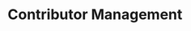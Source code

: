 # Contributor Management

<div class="contributors-grid">
  <!-- Contributors will be loaded dynamically -->
</div>

<style>
.contributors-grid {
    display: grid;
    grid-template-columns: repeat(auto-fill, minmax(300px, 1fr));
    gap: 20px;
    padding: 20px;
    max-width: 1200px;
    margin: 0 auto;
}

.profile-card {
    background: white;
    border: 1px solid #ddd;
    border-radius: 8px;
    overflow: hidden;
    transition: all 0.2s ease;
}

.profile-card:hover {
    box-shadow: 0 4px 8px rgba(0, 0, 0, 0.1);
    transform: translateY(-2px);
}

.profile-header {
    padding: 20px;
    text-align: center;
    background: #f8f9fa;
    border-bottom: 1px solid #ddd;
}

.profile-image {
    width: 100px;
    height: 100px;
    border-radius: 50%;
    object-fit: cover;
    border: 3px solid white;
    box-shadow: 0 2px 4px rgba(0, 0, 0, 0.1);
}

.profile-info {
    padding: 20px;
}

.profile-info h3 {
    margin: 0 0 10px;
    color: #333;
}

.organization {
    color: #666;
    margin: 0 0 15px;
    font-size: 0.9em;
}

.contributions {
    margin: 15px 0;
}

.contributions summary {
    cursor: pointer;
    padding: 8px 0;
}

.contributions-list {
    list-style: none;
    padding: 10px 0;
    margin: 0;
}

.contributions-list li {
    padding: 8px 0;
    border-bottom: 1px solid #eee;
}

.contributions-list li:last-child {
    border-bottom: none;
}

.contributions-list a {
    color: #1a73e8;
    text-decoration: none;
}

.contributions-list a:hover {
    text-decoration: underline;
}

.add-contributor {
    display: flex;
    flex-direction: column;
    align-items: center;
    justify-content: center;
    min-height: 200px;
    cursor: pointer;
    background: #f8f9fa;
    border: 2px dashed #ddd;
}

.add-contributor:hover {
    border-color: #1a73e8;
    background: #f0f7fe;
}

.add-icon {
    color: #1a73e8;
    margin-bottom: 10px;
}

.add-text h3 {
    margin: 0;
    color: #1a73e8;
}

.button {
    display: inline-flex;
    align-items: center;
    gap: 6px;
    padding: 8px 16px;
    border: 1px solid #ddd;
    border-radius: 6px;
    background: white;
    color: #1a73e8;
    cursor: pointer;
    font-size: 14px;
    text-decoration: none;
    transition: all 0.2s;
    margin: 5px 0;
    width: 100%;
    justify-content: center;
}

.button:hover {
    background: #f8f9fa;
    border-color: #1a73e8;
}

.button.primary {
    background: #1a73e8;
    border-color: #1557b0;
    color: white;
}

.button.primary:hover {
    background: #1557b0;
}

.button.danger {
    color: #dc3545;
}

.button.danger:hover {
    background: #dc3545;
    border-color: #dc3545;
    color: white;
}

.checkbox-container {
    display: flex;
    align-items: center;
    gap: 10px;
    cursor: pointer;
}

.checkbox-container input[type="checkbox"] {
    width: 18px;
    height: 18px;
}

/* Modal styles from documents.md */
.modal {
    display: none;
    position: fixed;
    top: 0;
    left: 0;
    width: 100%;
    height: 100%;
    background: rgba(0, 0, 0, 0.5);
    z-index: 1000;
}

.modal-content {
    position: relative;
    background: white;
    margin: 50px auto;
    padding: 0;
    width: 90%;
    max-width: 800px;
    border-radius: 8px;
    box-shadow: 0 4px 6px rgba(0, 0, 0, 0.1);
}

.modal-header {
    display: flex;
    justify-content: space-between;
    align-items: center;
    padding: 16px 20px;
    border-bottom: 1px solid #ddd;
}

.modal-header h2 {
    margin: 0;
    font-size: 1.5em;
    color: #333;
}

.close-button {
    background: none;
    border: none;
    font-size: 24px;
    cursor: pointer;
    color: #666;
}

.modal-body {
    padding: 20px;
    max-height: 70vh;
    overflow-y: auto;
}

.modal-footer {
    padding: 16px 20px;
    border-top: 1px solid #ddd;
    display: flex;
    justify-content: flex-end;
    gap: 10px;
}

.form-group {
    margin-bottom: 20px;
}

.form-group label {
    display: block;
    margin-bottom: 8px;
    color: #333;
    font-weight: 500;
}

.form-group input {
    width: 100%;
    padding: 8px 12px;
    border: 1px solid #ddd;
    border-radius: 4px;
    font-size: 14px;
}

.form-group small {
    display: block;
    margin-top: 4px;
    color: #666;
    font-size: 12px;
}

.document-list {
    margin-top: 20px;
}

.document-item {
    padding: 12px;
    border: 1px solid #ddd;
    border-radius: 6px;
    margin-bottom: 8px;
    background: white;
}

.document-item:hover {
    border-color: #1a73e8;
    box-shadow: 0 2px 4px rgba(0, 0, 0, 0.1);
}

.search-container {
    margin-bottom: 20px;
}

.search-container input {
    width: 100%;
    padding: 8px 12px;
    border: 1px solid #ddd;
    border-radius: 4px;
    font-size: 14px;
}
</style>

<script>
// Add these variables at the top of the script section
let allDocuments = [];
let selectedContributions = new Set();

// Function to fetch and display contributors
async function loadContributors() {
    try {
        // Try to fetch from API first
        const apiResponse = await fetch('http://34.82.192.6:8000/api/contributors');
        if (apiResponse.ok) {
            const data = await apiResponse.json();
            displayContributors(data.contributors || []);
            return;
        }
        
        // If API fails, fall back to local JSON
        console.log('API unavailable, falling back to local JSON');
        const jsonResponse = await fetch('../../data/contributors.json');
        if (!jsonResponse.ok) {
            throw new Error('Failed to fetch contributors data from both API and local JSON');
        }
        const data = await jsonResponse.json();
        displayContributors(data.contributors || []);
    } catch (error) {
        console.error('Error loading contributors:', error);
        const grid = document.querySelector('.contributors-grid');
        if (grid) {
            grid.innerHTML = `
                <div class="error-message">
                    <p>Error loading contributors: ${error.message}</p>
                    <button class="button primary" onclick="loadContributors()">Try Again</button>
                </div>
            `;
        }
    }
}

// Function to display contributors with admin controls
function displayContributors(contributors) {
    const grid = document.querySelector('.contributors-grid');
    if (!grid) return;

    const contributorCards = contributors.map(contributor => `
        <div class="profile-card" data-contributor-id="${contributor.id}">
            <div class="profile-header">
                <img class="profile-image" src="${contributor.image || 'https://ui-avatars.com/api/?name=' + encodeURIComponent(contributor.name)}" alt="${contributor.name}" onerror="this.src='https://ui-avatars.com/api/?name=${encodeURIComponent(contributor.name)}'">
            </div>
            <div class="profile-info">
                <h3>${contributor.name}</h3>
                <p class="organization">${contributor.organization}</p>
                <a href="${contributor.linkedin}" target="_blank" class="button">
                    <svg xmlns="http://www.w3.org/2000/svg" width="18" height="18" viewBox="0 0 24 24" fill="currentColor">
                        <path d="M19 0h-14c-2.761 0-5 2.239-5 5v14c0 2.761 2.239 5 5 5h14c2.762 0 5-2.239 5-5v-14c0-2.761-2.238-5-5-5zm-11 19h-3v-11h3v11zm-1.5-12.268c-.966 0-1.75-.79-1.75-1.764s.784-1.764 1.75-1.764 1.75.79 1.75 1.764-.783 1.764-1.75 1.764zm13.5 12.268h-3v-5.604c0-3.368-4-3.113-4 0v5.604h-3v-11h3v1.765c1.396-2.586 7-2.777 7 2.476v6.759z"/>
                    </svg>
                    LinkedIn
                </a>
                <details class="contributions">
                    <summary class="button primary">
                        <svg xmlns="http://www.w3.org/2000/svg" width="18" height="18" viewBox="0 0 24 24" fill="none" stroke="currentColor" stroke-width="2">
                            <path d="M12 2L2 7l10 5 10-5-10-5zM2 17l10 5 10-5M2 12l10 5 10-5"/>
                        </svg>
                        Contributions
                    </summary>
                    <ul class="contributions-list"></ul>
                </details>
                <button class="button" onclick="openContributorModal('${contributor.id}')">
                    <svg xmlns="http://www.w3.org/2000/svg" width="18" height="18" viewBox="0 0 24 24" fill="none" stroke="currentColor" stroke-width="2">
                        <path d="M17 3a2.85 2.83 0 1 1 4 4L7.5 20.5 2 22l1.5-5.5L17 3z"/>
                    </svg>
                    Edit Info
                </button>
                <button class="button" onclick="openContributionModal('${contributor.id}')">
                    <svg xmlns="http://www.w3.org/2000/svg" width="18" height="18" viewBox="0 0 24 24" fill="none" stroke="currentColor" stroke-width="2">
                        <path d="M20 14.66V20a2 2 0 0 1-2 2H4a2 2 0 0 1-2-2V6a2 2 0 0 1 2-2h5.34"/>
                        <polygon points="18 2 22 6 12 16 8 16 8 12 18 2"/>
                    </svg>
                    Edit Contributions
                </button>
                <button class="button danger" onclick="deleteContributor('${contributor.id}')">
                    <svg xmlns="http://www.w3.org/2000/svg" width="18" height="18" viewBox="0 0 24 24" fill="none" stroke="currentColor" stroke-width="2">
                        <path d="M3 6h18"/>
                        <path d="M19 6v14a2 2 0 0 1-2 2H7a2 2 0 0 1-2-2V6m3 0V4a2 2 0 0 1 2-2h4a2 2 0 0 1 2 2v2"/>
                    </svg>
                    Delete
                </button>
            </div>
        </div>
    `).join('');

    const addNewCard = `
        <div class="profile-card add-contributor" onclick="openContributorModal()">
            <div class="add-icon">
                <svg xmlns="http://www.w3.org/2000/svg" width="48" height="48" viewBox="0 0 24 24" fill="none" stroke="currentColor" stroke-width="2">
                    <line x1="12" y1="5" x2="12" y2="19"></line>
                    <line x1="5" y1="12" x2="19" y2="12"></line>
                </svg>
            </div>
            <div class="add-text">
                <h3>Add New Contributor</h3>
            </div>
        </div>
    `;

    grid.innerHTML = contributorCards + addNewCard;

    // Load contributions for each contributor
    contributors.forEach(contributor => {
        loadContributorContributions(contributor.id);
    });
}

// Function to load contributor contributions
async function loadContributorContributions(contributorId) {
    try {
        const response = await fetch(`http://34.82.192.6:8000/api/contributors/${contributorId}`);
        if (!response.ok) {
            throw new Error('Failed to fetch contributor data');
        }
        const data = await response.json();
        updateContributorContributions(contributorId, data.contributions || []);
    } catch (error) {
        console.error('Error loading contributions:', error);
    }
}

// Function to update contributor contributions display
function updateContributorContributions(contributorId, contributions) {
    const contributionsEl = document.querySelector(`[data-contributor-id="${contributorId}"] .contributions-list`);
    if (!contributionsEl) return;

    if (!contributions || contributions.length === 0) {
        contributionsEl.innerHTML = '<li>No contributions yet</li>';
        return;
    }

    const contributionsList = contributions.map(doc => {
        return `<li><a href="../../markdowns/${encodeURIComponent(doc.title)}/">${doc.title}</a></li>`;
    }).join('');
    
    contributionsEl.innerHTML = contributionsList;
}

// Function to toggle contributions visibility
function toggleContributions(contributorId) {
    const card = document.querySelector(`[data-contributor-id="${contributorId}"]`);
    const container = card.querySelector('.contributions-container');
    const isVisible = container.style.display === 'block';
    container.style.display = isVisible ? 'none' : 'block';
}

// Function to close any modal
function closeModal(modalId) {
    const modal = document.getElementById(modalId);
    if (modal) {
        modal.style.display = 'none';
    }
}

// Add event listeners to close modals when clicking outside
window.onclick = function(event) {
    if (event.target.classList.contains('modal')) {
        event.target.style.display = 'none';
    }
}

// Function to open contributor modal for editing or creating
function openContributorModal(contributorId = null) {
    const modal = document.getElementById('contributorModal');
    const form = document.getElementById('contributorForm');
    const title = modal.querySelector('.modal-header h2');

    // Reset form
    form.reset();
    
    if (contributorId) {
        title.textContent = 'Edit Contributor';
        // Fetch current contributor data
        fetch(`http://34.82.192.6:8000/api/contributors/${contributorId}`)
            .then(response => response.json())
            .then(data => {
                form.elements.name.value = data.name;
                form.elements.organization.value = data.organization;
                form.elements.linkedin.value = data.linkedin || '';
                form.elements.image.value = data.image || '';
                form.dataset.contributorId = contributorId;
            })
            .catch(error => {
                console.error('Error loading contributor:', error);
                alert('Failed to load contributor data');
            });
    } else {
        title.textContent = 'Add New Contributor';
        delete form.dataset.contributorId;
    }

    modal.style.display = 'block';
}

// Function to save contributor
async function saveContributor(event) {
    event.preventDefault();
    const form = event.target;
    const contributorId = form.dataset.contributorId;
    const isNewContributor = !contributorId;

    const contributorData = {
        name: form.elements.name.value,
        organization: form.elements.organization.value,
        linkedin: form.elements.linkedin.value,
        image: form.elements.image.value
    };

    if (isNewContributor) {
        // Generate ID from name (lowercase, replace spaces with hyphens)
        contributorData.id = contributorData.name.toLowerCase().replace(/\s+/g, '-');
    }

    try {
        const response = await fetch(`http://34.82.192.6:8000/api/contributors${isNewContributor ? '' : '/' + contributorId}`, {
            method: isNewContributor ? 'POST' : 'PUT',
            headers: {
                'Content-Type': 'application/json',
            },
            body: JSON.stringify(contributorData)
        });

        if (!response.ok) {
            throw new Error('Failed to save contributor');
        }

        // Close modal and refresh list
        closeModal('contributorModal');
        loadContributors();
        
        // Show success message
        alert(isNewContributor ? 'Contributor added successfully!' : 'Contributor updated successfully!');
    } catch (error) {
        console.error('Error saving contributor:', error);
        alert('Failed to save contributor. Please try again.');
    }
}

// Function to delete contributor
async function deleteContributor(contributorId) {
    if (!confirm('Are you sure you want to delete this contributor? This action cannot be undone.')) {
        return;
    }

    try {
        const response = await fetch(`http://34.82.192.6:8000/api/contributors/${contributorId}`, {
            method: 'DELETE'
        });

        if (!response.ok) {
            throw new Error('Failed to delete contributor');
        }

        // Refresh list
        loadContributors();
        
        // Show success message
        alert('Contributor deleted successfully!');
    } catch (error) {
        console.error('Error deleting contributor:', error);
        alert('Failed to delete contributor. Please try again.');
    }
}

// Add these functions before the openContributionModal function
function filterContributionDocuments() {
    const searchInput = document.getElementById('contributionSearch');
    if (!searchInput) return;
    
    const searchTerm = searchInput.value.toLowerCase();
    const filteredDocs = allDocuments.filter(doc => 
        doc.title.toLowerCase().includes(searchTerm)
    );
    
    displayContributionDocuments(filteredDocs);
}

function handleContributionSelection(event) {
    const title = event.target.value;
    if (event.target.checked) {
        selectedContributions.add(title);
    } else {
        selectedContributions.delete(title);
    }
}

// Update the openContributionModal function
async function openContributionModal(contributorId) {
    const modal = document.getElementById('contributionModal');
    modal.dataset.contributorId = contributorId;
    
    try {
        // Fetch documents
        const apiUrl = 'http://34.82.192.6:8000/api/documents';
        console.log('Fetching documents from:', apiUrl);
        
        const response = await fetch(apiUrl, {
            method: 'GET',
            headers: {
                'Accept': 'application/json'
            }
        });
        
        console.log('Documents response status:', response.status);
        
        if (!response.ok) {
            throw new Error('Failed to fetch documents');
        }
        
        const data = await response.json();
        console.log('Documents data:', data);
        
        if (!data || !Array.isArray(data.documents)) {
            throw new Error('Invalid data format received from API');
        }
        
        // Store all documents globally
        allDocuments = data.documents;
        
        // Get current contributor data to know which documents are selected
        const contributorResponse = await fetch(`http://34.82.192.6:8000/api/contributors/${contributorId}`);
        if (!contributorResponse.ok) {
            throw new Error('Failed to fetch contributor data');
        }
        const contributor = await contributorResponse.json();
        
        // Reset and set selected documents
        selectedContributions.clear();
        if (contributor.contributions) {
            contributor.contributions.forEach(doc => selectedContributions.add(doc.title));
        }
        
        // Display documents with selections
        displayContributionDocuments(allDocuments);
        
        // Show the modal
        modal.style.display = 'block';
    } catch (error) {
        console.error('Error opening contribution modal:', error);
        alert('Failed to load documents. Please try again.');
    }
}

// Update the displayContributionDocuments function
function displayContributionDocuments(documents) {
    const documentList = document.getElementById('contributionDocumentList');
    if (!documentList) {
        console.error('Document list container not found');
        return;
    }

    if (!documents || documents.length === 0) {
        documentList.innerHTML = '<div class="no-documents">No documents found.</div>';
        return;
    }

    const html = documents
        .sort((a, b) => a.title.localeCompare(b.title))
        .map(doc => `
            <div class="document-item">
                <label class="checkbox-container">
                    <input type="checkbox" 
                           value="${doc.title}" 
                           ${selectedContributions.has(doc.title) ? 'checked' : ''}
                           onchange="handleContributionSelection(event)">
                    <div class="document-info">
                        <span class="document-title">${doc.title}</span>
                    </div>
                </label>
            </div>
        `).join('');

    documentList.innerHTML = html;
    console.log('Documents displayed:', documents.length);
}

// Function to save contributions
async function saveContributions() {
    const modal = document.getElementById('contributionModal');
    const contributorId = modal.dataset.contributorId;
    
    if (!contributorId) {
        console.error('No contributor ID found');
        alert('Error: Could not identify the contributor');
        return;
    }

    // Get selected documents
    const selectedDocs = Array.from(document.querySelectorAll('#contributionDocumentList input[type="checkbox"]:checked'))
        .map(checkbox => ({
            title: checkbox.value,
            path: `markdowns/${checkbox.value}.md`
        }));

    console.log('Saving contributions:', {
        contributorId,
        selectedDocs
    });

    try {
        // First, save to API
        const apiResponse = await fetch(`http://34.82.192.6:8000/api/contributors/${contributorId}/contributions`, {
            method: 'PUT',
            headers: {
                'Content-Type': 'application/json',
                'Accept': 'application/json'
            },
            body: JSON.stringify({
                contributions: selectedDocs
            })
        });

        if (!apiResponse.ok) {
            const errorData = await apiResponse.text();
            console.error('API error response:', errorData);
            throw new Error(`Failed to save contributions to API: ${errorData}`);
        }

        // Then, update local JSON file
        const jsonResponse = await fetch('../../data/contributors.json');
        if (!jsonResponse.ok) {
            throw new Error('Failed to fetch local contributors.json');
        }
        const jsonData = await jsonResponse.json();
        
        // Find and update the contributor's contributions
        const contributorIndex = jsonData.contributors.findIndex(c => c.id === contributorId);
        if (contributorIndex === -1) {
            throw new Error('Contributor not found in local JSON file');
        }
        
        jsonData.contributors[contributorIndex].contributions = selectedDocs;
        
        // Save updated JSON back to file
        const saveResponse = await fetch('../../data/contributors.json', {
            method: 'PUT',
            headers: {
                'Content-Type': 'application/json'
            },
            body: JSON.stringify(jsonData, null, 2)
        });

        if (!saveResponse.ok) {
            throw new Error('Failed to save to local JSON file');
        }

        // Close modal and refresh contributions
        closeModal('contributionModal');
        await loadContributorContributions(contributorId);
        
        // Show success message
        alert('Contributions updated successfully in both API and local file!');
    } catch (error) {
        console.error('Error saving contributions:', error);
        alert(error.message);
    }
}

// Initialize document loading
document.addEventListener('DOMContentLoaded', async () => {
    console.log('Contributor management page loaded');
    // Initial contributors fetch
    await loadContributors();
    
    // Initial documents fetch
    const documents = await fetchDocuments();
    if (documents) {
        allDocuments = documents;
    }
    
    // Add event listener for the refresh button
    const refreshButton = document.querySelector('.refresh-button');
    if (refreshButton) {
        refreshButton.addEventListener('click', handleRefresh);
    }
});
</script>

<!-- Contribution Modal -->
<div id="contributionModal" class="modal">
    <div class="modal-content">
        <div class="modal-header">
            <h2>Edit Contributions</h2>
            <button class="close-button" onclick="closeModal('contributionModal')">&times;</button>
        </div>
        <div class="modal-body">
            <div class="search-container">
                <input type="text" id="contributionSearch" placeholder="Search documents..." onkeyup="filterContributionDocuments()">
            </div>
            <div id="contributionDocumentList" class="document-list">
                <!-- Documents will be loaded here -->
            </div>
        </div>
        <div class="modal-footer">
            <button class="button" onclick="closeModal('contributionModal')">Cancel</button>
            <button class="button primary" onclick="saveContributions()">Save Changes</button>
        </div>
    </div>
</div>

<!-- Contributor Modal -->
<div id="contributorModal" class="modal">
    <div class="modal-content">
        <div class="modal-header">
            <h2>Add New Contributor</h2>
            <button class="close-button" onclick="closeModal('contributorModal')">&times;</button>
        </div>
        <div class="modal-body">
            <form id="contributorForm" onsubmit="saveContributor(event)">
                <div class="form-group">
                    <label for="name">Name *</label>
                    <input type="text" id="name" name="name" required>
                </div>
                <div class="form-group">
                    <label for="organization">Organization *</label>
                    <input type="text" id="organization" name="organization" required>
                </div>
                <div class="form-group">
                    <label for="linkedin">LinkedIn URL</label>
                    <input type="url" id="linkedin" name="linkedin">
                </div>
                <div class="form-group">
                    <label for="image">Profile Image URL</label>
                    <input type="url" id="image" name="image">
                    <small>Leave empty to use auto-generated avatar</small>
                </div>
                <div class="modal-footer">
                    <button type="button" class="button" onclick="closeModal('contributorModal')">Cancel</button>
                    <button type="submit" class="button primary">Save</button>
                </div>
            </form>
        </div>
    </div>
</div>

<script src="https://cdn.jsdelivr.net/npm/@babel/polyfill@7.12.1/dist/polyfill.min.js"></script> 